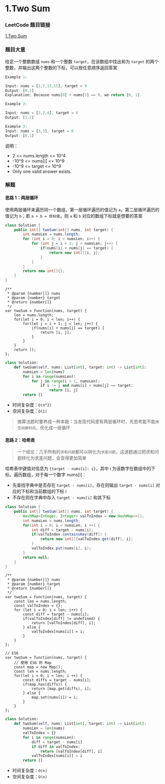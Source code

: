 # 1.Two Sum

### LeetCode 题目链接

[1.Two Sum](https://leetcode.com/problems/two-sum/)

### 题目大意

给定一个整数数组 `nums` 和一个整数 `target`，在该数组中找出和为 `target` 的两个整数，并输出这两个整数的下标，可以按任意顺序返回答案

```js
Example 1:

Input: nums = [2,7,11,15], target = 9
Output: [0,1]
Explanation: Because nums[0] + nums[1] == 9, we return [0, 1].

Example 2:

Input: nums = [3,2,4], target = 6
Output: [1,2]

Example 3:
Input: nums = [3,3], target = 6
Output: [0,1]
```

说明：
- 2 <= nums.length <= 10^4
- -10^9 <= nums[i] <= 10^9
- -10^9 <= target <= 10^9
- Only one valid answer exists.

### 解题

#### 思路 1：两层循环

使用两层循环来遍历同一个数组，第一层循环遍历的值记为 `a`，第二层循环遍历的值记为 `b`；若 `a + b = 目标值`，则 `a` 和 `b` 对应的数组下标就是想要的答案
```Java
class Solution {
    public int[] twoSum(int[] nums, int target) {
        int numsLen = nums.length;
        for (int i = 0; i < numsLen; i++) {
            for (int j = i + 1; j < numsLen; j++) {
                if(nums[i] + nums[j] == target) {
                    return new int[]{i, j};
                }
            }
        }
        return new int[]{};
    }
}
```
```Js
/**
 * @param {number[]} nums
 * @param {number} target
 * @return {number[]}
 */
var twoSum = function(nums, target) {
    len = nums.length;
    for(let i = 0; i < len; i++) {
        for(let j = i + 1; j < len; j++) {
            if(nums[i] + nums[j] == target) {
                return [i, j];
            }
        }
    }
    return [];
};
```
```Python
class Solution:
    def twoSum(self, nums: List[int], target: int) -> List[int]:
        numsLen = len(nums)
        for i in range(numsLen):
            for j in range(i + 1, numsLen):
                if i != j and nums[i] + nums[j] == target:
                    return [i, j]
        return []
```

- 时间复杂度：`O(n^2)`
- 空间复杂度：`O(1)`

> 做算法题时要养成一种本能：当发现代码里有两层循环时，先思考能不能`用空间换时间`，优化成一层循环

#### 思路 2：哈希表

> 一个结论：几乎所有的`求和问题`都可以转化为`求差问题`，这道题通过把求和问题转化为求差问题，会变得更加简单

哈希表中键值对信息为 `{target - nums[i]: i}`，其中 i 为该数字在数组中的下标。遍历数组，对于每一个数字 nums[i]：
- 先查找字典中是否存在 `target - nums[i]`，存在则输出 `target - nums[i]` 对应的下标和当前数组的下标 i
- 不存在则在字典中存入 `target - nums[i]` 和其下标 

```Java
class Solution {
    public int[] twoSum(int[] nums, int target) {
        HashMap<Integer, Integer> valToIndex = new HashMap<>();
        int numsLen = nums.length;
        for(int i = 0; i < numsLen; i ++) {
            int diff = target - nums[i];
            if(valToIndex.containsKey(diff)) {
                return new int[]{valToIndex.get(diff), i};
            }
            valToIndex.put(nums[i], i);
        }
        return null;
    }
}
```
```Js
/**
 * @param {number[]} nums
 * @param {number} target
 * @return {number[]}
 */
var twoSum = function(nums, target) {
    const len = nums.length;
    const valToIndex = {};
    for (let i = 0; i < len; i++) {
        const diff = target - nums[i];
        if(valToIndex[diff] != undefined) {
            return [valToIndex[diff], i];
        } else {
            valToIndex[nums[i]] = i;
        }
    }
};

// ES6
var twoSum = function(nums, target) {
    // 使用 ES6 的 Map
    const map = new Map();
    const len = nums.length;
    for(let i = 0; i < len; i ++) {
        const diffs = target - nums[i];
        if(map.has(diffs)) {
            return [map.get(diffs), i];
        } else {
            map.set(nums[i]) = i;
        }
    }
};
```
```Python
class Solution:
    def twoSum(self, nums: List[int], target: int) -> List[int]:
        numsLen = len(nums)
        valToIndex = {}
        for i in range(numsLen):
            diff = target - nums[i]
            if diff in valToIndex:
                return [valToIndex[diff], i]
            valToIndex[nums[i]] = i
        return []
```

- 时间复杂度：`O(n)`
- 空间复杂度：`O(n)`